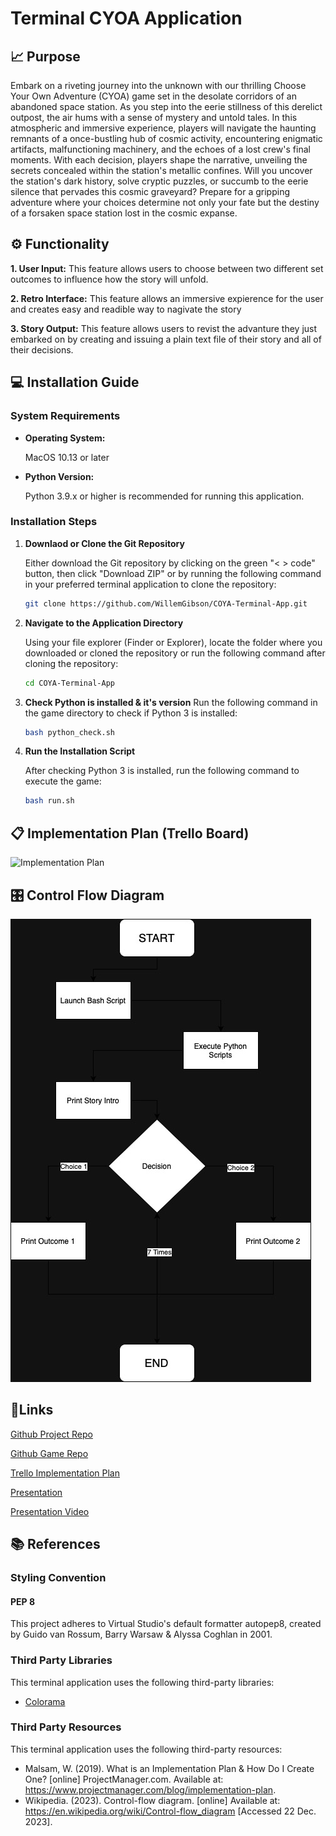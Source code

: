 # Terminal CYOA Application

## 📈 Purpose
Embark on a riveting journey into the unknown with our thrilling Choose Your Own Adventure (CYOA) game set in the desolate corridors of an abandoned space station. As you step into the eerie stillness of this derelict outpost, the air hums with a sense of mystery and untold tales. In this atmospheric and immersive experience, players will navigate the haunting remnants of a once-bustling hub of cosmic activity, encountering enigmatic artifacts, malfunctioning machinery, and the echoes of a lost crew's final moments. With each decision, players shape the narrative, unveiling the secrets concealed within the station's metallic confines. Will you uncover the station's dark history, solve cryptic puzzles, or succumb to the eerie silence that pervades this cosmic graveyard? Prepare for a gripping adventure where your choices determine not only your fate but the destiny of a forsaken space station lost in the cosmic expanse.

## ⚙️ Functionality
**1. User Input:** 
This feature allows users to choose between two different set outcomes to influence how the story will unfold.

**2. Retro Interface:**
This feature allows an immersive expierence for the user and creates easy and readible way to nagivate the story

**3. Story Output:** This feature allows users to revist the advanture they just embarked on by creating and issuing a plain text file of their story and all of their decisions. 

## 💻 Installation Guide
### System Requirements
- **Operating System:**

    MacOS 10.13 or later

- **Python Version:**
    
    Python 3.9.x or higher is recommended for running this application.

### Installation Steps
1. **Downlaod or Clone the Git Repository**

    Either download the Git repository by clicking on the green "< > code" button, then click "Download ZIP" or by running the following command in your preferred terminal application to clone the repository:
    ```bash
    git clone https://github.com/WillemGibson/COYA-Terminal-App.git
    ```

2. **Navigate to the Application Directory**

     Using your file explorer (Finder or Explorer), locate the folder where you downloaded or cloned the repository or run the following command after cloning the repository:
    ```bash
    cd COYA-Terminal-App
    ```

3. **Check Python is installed & it's version**
    Run the following command in the game directory to check if Python 3 is installed:

    ```bash
    bash python_check.sh
    ```

3. **Run the Installation Script**

    After checking Python 3 is installed, run the following command to execute the game:

    ```bash
    bash run.sh
    ```

## 📋 Implementation Plan (Trello Board)
![Implementation Plan](./docs/Implementation%20Plan.png)

## 🎛️ Control Flow Diagram
![Control Flow Diagram](./docs/Control%20Flow.jpg)

## 🔗Links
[Github Project Repo](https://github.com/WillemGibson/T1A3_TerminalApplication)

[Github Game Repo](https://github.com/WillemGibson/COYA-Terminal-App)

[Trello Implementation Plan](https://trello.com/b/qKThsnhw/terminal-app-t1a2)

[Presentation]()

[Presentation Video]()




## 📚 References

### Styling Convention
#### PEP 8
This project adheres to Virtual Studio's default formatter autopep8, created by Guido van Rossum, Barry Warsaw & Alyssa Coghlan in 2001. 

### Third Party Libraries
This terminal application uses the following third-party libraries:
- [Colorama](https://pypi.org/project/colorama/)

### Third Party Resources
This terminal application uses the following third-party resources:
- Malsam, W. (2019). What is an Implementation Plan & How Do I Create One? [online] ProjectManager.com. Available at: https://www.projectmanager.com/blog/implementation-plan.
- Wikipedia. (2023). Control-flow diagram. [online] Available at: https://en.wikipedia.org/wiki/Control-flow_diagram [Accessed 22 Dec. 2023].